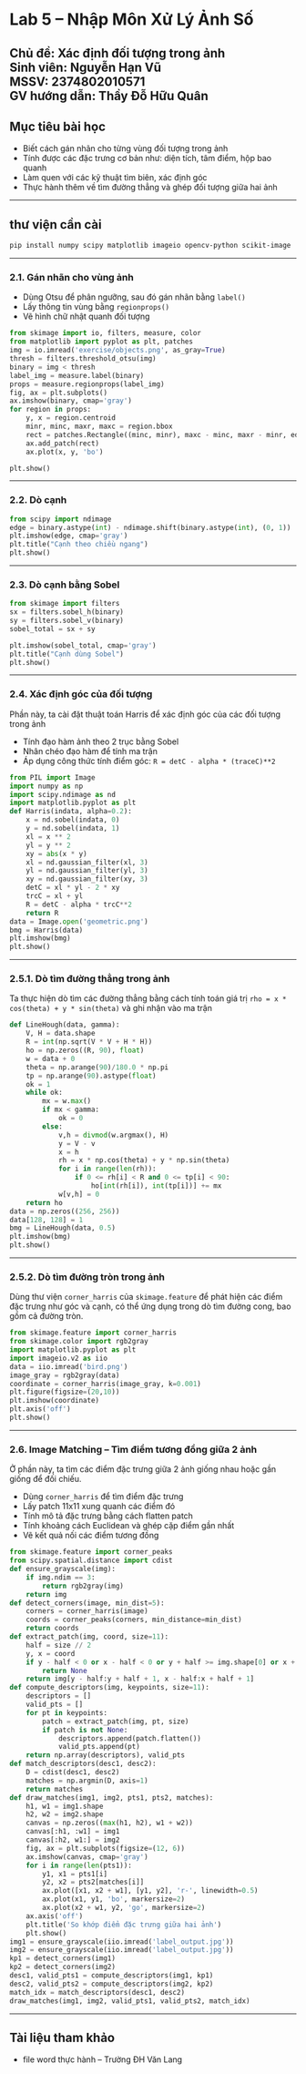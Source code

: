 # Lab 5 – Nhập Môn Xử Lý Ảnh Số

**Chủ đề:** Xác định đối tượng trong ảnh  
**Sinh viên:** Nguyễn Hạn Vũ  
**MSSV:** 2374802010571  
**GV hướng dẫn:** Thầy Đỗ Hữu Quân  
---
##  Mục tiêu bài học
- Biết cách gán nhãn cho từng vùng đối tượng trong ảnh  
- Tính được các đặc trưng cơ bản như: diện tích, tâm điểm, hộp bao quanh  
- Làm quen với các kỹ thuật tìm biên, xác định góc  
- Thực hành thêm về tìm đường thẳng và ghép đối tượng giữa hai ảnh
---
## thư viện cần cài
```bash
pip install numpy scipy matplotlib imageio opencv-python scikit-image
```
---
### 2.1. Gán nhãn cho vùng ảnh
- Dùng Otsu để phân ngưỡng, sau đó gán nhãn bằng `label()`  
- Lấy thông tin vùng bằng `regionprops()`  
- Vẽ hình chữ nhật quanh đối tượng
```python
from skimage import io, filters, measure, color
from matplotlib import pyplot as plt, patches
img = io.imread('exercise/objects.png', as_gray=True)
thresh = filters.threshold_otsu(img)
binary = img < thresh
label_img = measure.label(binary)
props = measure.regionprops(label_img)
fig, ax = plt.subplots()
ax.imshow(binary, cmap='gray')
for region in props:
    y, x = region.centroid
    minr, minc, maxr, maxc = region.bbox
    rect = patches.Rectangle((minc, minr), maxc - minc, maxr - minr, edgecolor='red', facecolor='none')
    ax.add_patch(rect)
    ax.plot(x, y, 'bo')

plt.show()
```
---
### 2.2. Dò cạnh 
```python
from scipy import ndimage
edge = binary.astype(int) - ndimage.shift(binary.astype(int), (0, 1))
plt.imshow(edge, cmap='gray')
plt.title("Cạnh theo chiều ngang")
plt.show()
```
---
### 2.3. Dò cạnh bằng Sobel
```python
from skimage import filters
sx = filters.sobel_h(binary)
sy = filters.sobel_v(binary)
sobel_total = sx + sy

plt.imshow(sobel_total, cmap='gray')
plt.title("Cạnh dùng Sobel")
plt.show()
```
---
### 2.4. Xác định góc của đối tượng 
 Phần này, ta cài đặt thuật toán Harris để xác định góc của các đối tượng trong ảnh
- Tính đạo hàm ảnh theo 2 trục bằng Sobel
- Nhân chéo đạo hàm để tính ma trận 
- Áp dụng công thức tính điểm góc: `R = detC - alpha * (traceC)**2`
```python
from PIL import Image
import numpy as np
import scipy.ndimage as nd
import matplotlib.pyplot as plt
def Harris(indata, alpha=0.2):
    x = nd.sobel(indata, 0)
    y = nd.sobel(indata, 1)
    xl = x ** 2
    yl = y ** 2
    xy = abs(x * y)
    xl = nd.gaussian_filter(xl, 3)
    yl = nd.gaussian_filter(yl, 3)
    xy = nd.gaussian_filter(xy, 3)
    detC = xl * yl - 2 * xy
    trcC = xl + yl
    R = detC - alpha * trcC**2
    return R
data = Image.open('geometric.png')
bmg = Harris(data)
plt.imshow(bmg)
plt.show()
```
---
### 2.5.1. Dò tìm đường thẳng trong ảnh 
Ta thực hiện dò tìm các đường thẳng bằng cách tính toán giá trị `rho = x * cos(theta) + y * sin(theta)` và ghi nhận vào ma trận 
```python
def LineHough(data, gamma):
    V, H = data.shape
    R = int(np.sqrt(V * V + H * H))
    ho = np.zeros((R, 90), float)
    w = data + 0
    theta = np.arange(90)/180.0 * np.pi
    tp = np.arange(90).astype(float)
    ok = 1
    while ok:
        mx = w.max()
        if mx < gamma:
            ok = 0
        else:
            v,h = divmod(w.argmax(), H)
            y = V - v
            x = h
            rh = x * np.cos(theta) + y * np.sin(theta)
            for i in range(len(rh)):
                if 0 <= rh[i] < R and 0 <= tp[i] < 90:
                    ho[int(rh[i]), int(tp[i])] += mx
            w[v,h] = 0
    return ho
data = np.zeros((256, 256))
data[128, 128] = 1
bmg = LineHough(data, 0.5)
plt.imshow(bmg)
plt.show()
```
---
### 2.5.2. Dò tìm đường tròn trong ảnh 
Dùng thư viện `corner_harris` của `skimage.feature` để phát hiện các điểm đặc trưng như góc và cạnh, có thể ứng dụng trong dò tìm đường cong, bao gồm cả đường tròn.
```python
from skimage.feature import corner_harris
from skimage.color import rgb2gray
import matplotlib.pyplot as plt
import imageio.v2 as iio
data = iio.imread('bird.png')
image_gray = rgb2gray(data)
coordinate = corner_harris(image_gray, k=0.001)
plt.figure(figsize=(20,10))
plt.imshow(coordinate)
plt.axis('off')
plt.show()
```
---
### 2.6. Image Matching – Tìm điểm tương đồng giữa 2 ảnh
Ở phần này, ta tìm các điểm đặc trưng giữa 2 ảnh giống nhau hoặc gần giống để đối chiếu. 
- Dùng `corner_harris` để tìm điểm đặc trưng
- Lấy patch 11x11 xung quanh các điểm đó
- Tính mô tả đặc trưng bằng cách flatten patch
- Tính khoảng cách Euclidean và ghép cặp điểm gần nhất
- Vẽ kết quả nối các điểm tương đồng
```python
from skimage.feature import corner_peaks
from scipy.spatial.distance import cdist
def ensure_grayscale(img):
    if img.ndim == 3:
        return rgb2gray(img)
    return img
def detect_corners(image, min_dist=5):
    corners = corner_harris(image)
    coords = corner_peaks(corners, min_distance=min_dist)
    return coords
def extract_patch(img, coord, size=11):
    half = size // 2
    y, x = coord
    if y - half < 0 or x - half < 0 or y + half >= img.shape[0] or x + half >= img.shape[1]:
        return None
    return img[y - half:y + half + 1, x - half:x + half + 1]
def compute_descriptors(img, keypoints, size=11):
    descriptors = []
    valid_pts = []
    for pt in keypoints:
        patch = extract_patch(img, pt, size)
        if patch is not None:
            descriptors.append(patch.flatten())
            valid_pts.append(pt)
    return np.array(descriptors), valid_pts
def match_descriptors(desc1, desc2):
    D = cdist(desc1, desc2)
    matches = np.argmin(D, axis=1)
    return matches
def draw_matches(img1, img2, pts1, pts2, matches):
    h1, w1 = img1.shape
    h2, w2 = img2.shape
    canvas = np.zeros((max(h1, h2), w1 + w2))
    canvas[:h1, :w1] = img1
    canvas[:h2, w1:] = img2
    fig, ax = plt.subplots(figsize=(12, 6))
    ax.imshow(canvas, cmap='gray')
    for i in range(len(pts1)):
        y1, x1 = pts1[i]
        y2, x2 = pts2[matches[i]]
        ax.plot([x1, x2 + w1], [y1, y2], 'r-', linewidth=0.5)
        ax.plot(x1, y1, 'bo', markersize=2)
        ax.plot(x2 + w1, y2, 'go', markersize=2)
    ax.axis('off')
    plt.title('So khớp điểm đặc trưng giữa hai ảnh')
    plt.show()
img1 = ensure_grayscale(iio.imread('label_output.jpg'))
img2 = ensure_grayscale(iio.imread('label_output.jpg'))
kp1 = detect_corners(img1)
kp2 = detect_corners(img2)
desc1, valid_pts1 = compute_descriptors(img1, kp1)
desc2, valid_pts2 = compute_descriptors(img2, kp2)
match_idx = match_descriptors(desc1, desc2)
draw_matches(img1, img2, valid_pts1, valid_pts2, match_idx)
```
---

##  Tài liệu tham khảo
- file word thực hành – Trường ĐH Văn Lang
